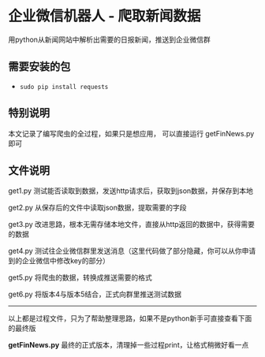 # 企业微信机器人 - 爬取新闻数据

用python从新闻网站中解析出需要的日报新闻，推送到企业微信群

## 需要安装的包

* `sudo pip install requests`

## 特别说明

本文记录了编写爬虫的全过程，如果只是想应用，
可以直接运行 getFinNews.py即可

## 文件说明

get1.py 测试能否读取到数据，发送http请求后，获取到json数据，并保存到本地

get2.py 从保存后的文件中读取json数据，提取需要的字段

get3.py 改进思路，根本无需存储本地文件，直接从http返回的数据中，获得需要的数据

get4.py 测试往企业微信群里发送消息（这里代码做了部分隐藏，你可以从你申请到的企业微信中修改key的部分）

get5.py 将爬虫的数据，转换成推送需要的格式

get6.py 将版本4与版本5结合，正式向群里推送测试数据

-----

以上都是过程文件，只为了帮助整理思路，如果不是python新手可直接查看下面的最终版


**getFinNews.py** 最终的正式版本，清理掉一些过程print，让格式稍微好看一点


